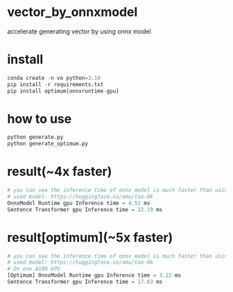# vector_by_onnxmodel
accelerate generating vector by using onnx model

# install
```python
conda create -n vo python=3.10
pip install -r requirements.txt
pip install optimum[onnxruntime-gpu]
```

# how to use
```python
python generate.py
python generate_optimum.py
```

# result(~4x faster)
```python
# you can see the inference time of onnx model is much faster than using sentence_transformers
# used model: https://huggingface.co/amu/tao-8k
OnnxModel Runtime gpu Inference time = 4.52 ms
Sentence Transformer gpu Inference time = 22.19 ms
```

# result[optimum](~5x faster)
```python
# you can see the inference time of onnx model is much faster than using sentence_transformers
# used model: https://huggingface.co/amu/tao-8k
# On one A100 GPU
[Optimum] OnnxModel Runtime gpu Inference time = 3.22 ms
Sentence Transformer gpu Inference time = 17.63 ms
```
